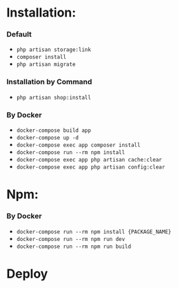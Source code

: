 # Installation:

### Default

- ```php artisan storage:link```
- ```composer install```
- ```php artisan migrate```

### Installation by Command

- ```php artisan shop:install```

### By Docker

- ```docker-compose build app```
- ```docker-compose up -d```
- ```docker-compose exec app composer install```
- ```docker-compose run --rm npm install```
- ```docker-compose exec app php artisan cache:clear```
- ```docker-compose exec app php artisan config:clear```

# Npm:

### By Docker

- ```docker-compose run --rm npm install {PACKAGE_NAME}```
- ```docker-compose run --rm npm run dev```
- ```docker-compose run --rm npm run build```

# Deploy

